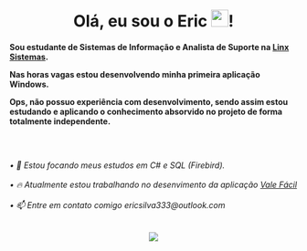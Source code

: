 <div align="center">
  <h1>Olá, eu sou o Eric <img src="https://raw.githubusercontent.com/kaueMarques/kaueMarques/master/hi.gif" height="30px">!</h1>
</div>

<div>
  <h4>
    <p>Sou estudante de Sistemas de Informação e Analista de Suporte na <a href="https://www.linkedin.com/company/linxretail">Linx Sistemas</a>.</p>
    <p>Nas horas vagas estou desenvolvendo minha primeira aplicação Windows.</p>
    <p>Ops, não possuo experiência com desenvolvimento, sendo assim estou estudando e aplicando o conhecimento absorvido no projeto de forma totalmente independente.</p>
    <br>
  </h4>
</div>

##

<h6>
• 🌱 Estou focando meus estudos em C# e SQL (Firebird).
  <br><br>
• 🔥 Atualmente estou trabalhando no desenvimento da aplicação <a href="https://github.com/EricSSantos/Vale-Facil">Vale Fácil</a>
  <br><br>
• 📫 Entre em contato comigo ericsilva333@outlook.com
</h6>
  
##

<div align="center">
  <p>   
    <a href="https://www.linkedin.com/in/EricSSantos"><img src="https://img.shields.io/badge/LinkedIn-0077B5?style=for-the-badge&logo=linkedin&logoColor=white"></a>
  </p>
</div>
